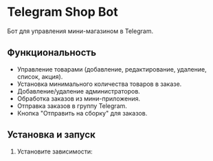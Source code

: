 # Telegram Shop Bot

Бот для управления мини-магазином в Telegram.

## Функциональность

- Управление товарами (добавление, редактирование, удаление, список, акция).
- Установка минимального количества товаров в заказе.
- Добавление/удаление администраторов.
- Обработка заказов из мини-приложения.
- Отправка заказов в группу Telegram.
- Кнопка "Отправить на сборку" для заказов.

## Установка и запуск

1. Установите зависимости:
